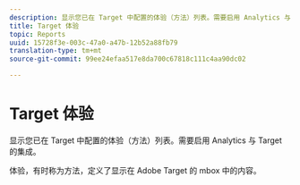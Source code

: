 ```yaml
---
description: 显示您已在 Target 中配置的体验（方法）列表。需要启用 Analytics 与 Target 的集成。
title: Target 体验
topic: Reports
uuid: 15728f3e-003c-47a0-a47b-12b52a88fb79
translation-type: tm+mt
source-git-commit: 99ee24efaa517e8da700c67818c111c4aa90dc02

---
```



# Target 体验

显示您已在 Target 中配置的体验（方法）列表。需要启用 Analytics 与 Target 的集成。

体验，有时称为方法，定义了显示在 Adobe Target 的 mbox 中的内容。
